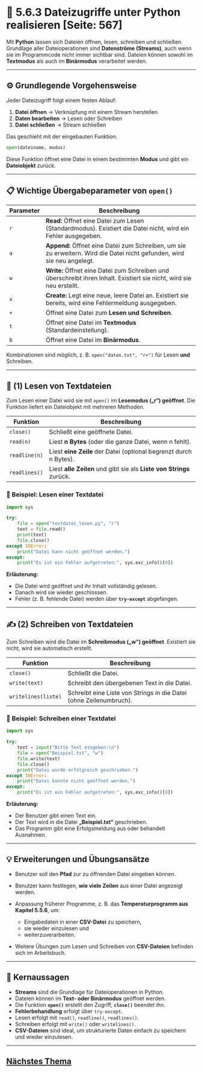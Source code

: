 # 🐍 5.6.3 Dateizugriffe unter Python realisieren [Seite: 567]

Mit **Python** lassen sich Dateien öffnen, lesen, schreiben und schließen. Grundlage aller Dateioperationen sind **Datenströme (Streams)**, auch wenn sie im Programmcode nicht immer sichtbar sind. Dateien können sowohl im **Textmodus** als auch im **Binärmodus** verarbeitet werden.

---

## ⚙️ Grundlegende Vorgehensweise

Jeder Dateizugriff folgt einem festen Ablauf:

1. **Datei öffnen** → Verknüpfung mit einem Stream herstellen
2. **Daten bearbeiten** → Lesen oder Schreiben
3. **Datei schließen** → Stream schließen

Das geschieht mit der eingebauten Funktion:

```python
open(dateiname, modus)
```

Diese Funktion öffnet eine Datei in einem bestimmten **Modus** und gibt ein **Dateiobjekt** zurück.

---

## 📋 Wichtige Übergabeparameter von `open()`

| Parameter | Beschreibung                                                                                                            |
| --------- | ----------------------------------------------------------------------------------------------------------------------- |
| `r`       | **Read:** Öffnet eine Datei zum Lesen (Standardmodus). Existiert die Datei nicht, wird ein Fehler ausgegeben.           |
| `a`       | **Append:** Öffnet eine Datei zum Schreiben, um sie zu erweitern. Wird die Datei nicht gefunden, wird sie neu angelegt. |
| `w`       | **Write:** Öffnet eine Datei zum Schreiben und überschreibt ihren Inhalt. Existiert sie nicht, wird sie neu erstellt.   |
| `x`       | **Create:** Legt eine neue, leere Datei an. Existiert sie bereits, wird eine Fehlermeldung ausgegeben.                  |
| `+`       | Öffnet eine Datei zum **Lesen und Schreiben**.                                                                          |
| `t`       | Öffnet eine Datei im **Textmodus** (Standardeinstellung).                                                               |
| `b`       | Öffnet eine Datei im **Binärmodus**.                                                                                    |

Kombinationen sind möglich, z. B. `open("daten.txt", "r+")` für Lesen **und** Schreiben.

---

## 📖 (1) Lesen von Textdateien

Zum Lesen einer Datei wird sie mit `open()` im **Lesemodus („r“) geöffnet**.
Die Funktion liefert ein Dateiobjekt mit mehreren Methoden.

| Funktion      | Beschreibung                                                         |
| ------------- | -------------------------------------------------------------------- |
| `close()`     | Schließt eine geöffnete Datei.                                       |
| `read(n)`     | Liest **n Bytes** (oder die ganze Datei, wenn n fehlt).              |
| `readline(n)` | Liest **eine Zeile** der Datei (optional begrenzt durch n Bytes).    |
| `readlines()` | Liest **alle Zeilen** und gibt sie als **Liste von Strings** zurück. |

### 🧩 Beispiel: Lesen einer Textdatei

```python
import sys

try:
    file = open("textdatei_lesen.py", "r")
    text = file.read()
    print(text)
    file.close()
except IOError:
    print("Datei kann nicht geöffnet werden.")
except:
    print("Es ist ein Fehler aufgetreten:", sys.exc_info()[0])
```

**Erläuterung:**

* Die Datei wird geöffnet und ihr Inhalt vollständig gelesen.
* Danach wird sie wieder geschlossen.
* Fehler (z. B. fehlende Datei) werden über **`try-except`** abgefangen.

---

## ✍️ (2) Schreiben von Textdateien

Zum Schreiben wird die Datei im **Schreibmodus („w“) geöffnet**.
Existiert sie nicht, wird sie automatisch erstellt.

| Funktion            | Beschreibung                                                       |
| ------------------- | ------------------------------------------------------------------ |
| `close()`           | Schließt die Datei.                                                |
| `write(text)`       | Schreibt den übergebenen Text in die Datei.                        |
| `writelines(liste)` | Schreibt eine Liste von Strings in die Datei (ohne Zeilenumbruch). |

### 🧩 Beispiel: Schreiben einer Textdatei

```python
import sys

try:
    text = input("Bitte Text eingeben:\n")
    file = open("Beispiel.txt", "w")
    file.write(text)
    file.close()
    print("Datei wurde erfolgreich geschrieben.")
except IOError:
    print("Datei konnte nicht geöffnet werden.")
except:
    print("Es ist ein Fehler aufgetreten:", sys.exc_info()[0])
```

**Erläuterung:**

* Der Benutzer gibt einen Text ein.
* Der Text wird in die Datei **„Beispiel.txt“** geschrieben.
* Das Programm gibt eine Erfolgsmeldung aus oder behandelt Ausnahmen.

---

## 💡 Erweiterungen und Übungsansätze

* Benutzer soll den **Pfad** zur zu öffnenden Datei eingeben können.
* Benutzer kann festlegen, **wie viele Zeilen** aus einer Datei angezeigt werden.
* Anpassung früherer Programme, z. B. das **Temperaturprogramm aus Kapitel 5.5.6**, um:

  * Eingabedaten in einer **CSV-Datei** zu speichern,
  * sie wieder einzulesen und
  * weiterzuverarbeiten.
* Weitere Übungen zum Lesen und Schreiben von **CSV-Dateien** befinden sich im Arbeitsbuch.

---

## 🧠 Kernaussagen

* **Streams** sind die Grundlage für Dateioperationen in Python.
* Dateien können im **Text- oder Binärmodus** geöffnet werden.
* Die Funktion **`open()`** erstellt den Zugriff, **`close()`** beendet ihn.
* **Fehlerbehandlung** erfolgt über `try-except`.
* Lesen erfolgt mit `read()`, `readline()`, `readlines()`.
* Schreiben erfolgt mit `write()` oder `writelines()`.
* **CSV-Dateien** sind ideal, um strukturierte Daten einfach zu speichern und wieder einzulesen.


---

## [Nächstes Thema](../5.7_Die_Verwaltung_von_Daten_mithilfe_von_Datenbanken_planen_und_umsetzen/)